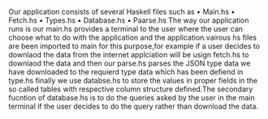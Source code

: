 Our application consists of several Haskell files such as 
• Main.hs
• Fetch.hs
• Types.hs
• Database.hs
• Paarse.hs
The way our application runs is our main.hs provides a terminal to the user where the 
user can choose what to do with the application and the application.vairous hs files are 
been imported to main for this purpose,for example if a user decides to downlaod the 
data from the internet applciation will be usign fetch.hs to downlaod the data and then 
our parse.hs parses the JSON type data we have downloaded to the requierd type data 
which has been defiend in type.hs finally we use databse.hs to store the values in 
proper fields in the so called tables with respective column structure defined.The 
secondary fucntion of database.hs is to do the queries asked by the user in the main 
terminal if the user decides to do the query rather than download the data.

